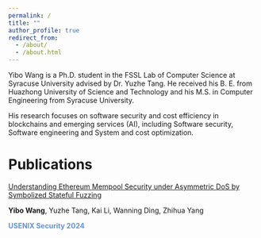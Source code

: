 ```yaml
---
permalink: /
title: ""
author_profile: true
redirect_from: 
  - /about/
  - /about.html
---
```



Yibo Wang is a Ph.D. student in the FSSL Lab of Computer Science at Syracuse University advised by Dr. Yuzhe Tang. He received his B. E. from Huazhong University of Science and Technology and his M.S. in Computer Engineering from Syracuse University. 

His research focuses on software security and cost efficiency in blockchains and emerging services (AI), including Software security, Software engineering and System and cost optimization.

Publications
======
<u>Understanding Ethereum Mempool Security under Asymmetric DoS by Symbolized Stateful Fuzzing</u>


**Yibo Wang**, Yuzhe Tang, Kai Li, Wanning Ding, Zhihua Yang

**<span style="color: rgba(60, 120, 210, 0.8);">USENIX Security 2024</span>**



